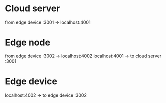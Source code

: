 # Cloud server
from edge device :3001 -> localhost:4001

# Edge node
from edge device :3002 -> localhost:4002
localhost:4001         -> to cloud server :3001

# Edge device
localhost:4002   -> to edge device :3002